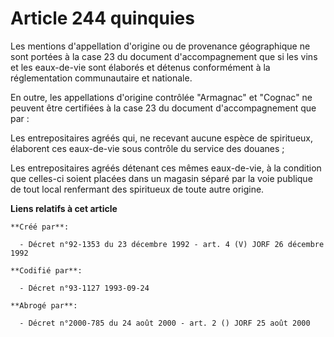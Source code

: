 # Article 244 quinquies

Les mentions d'appellation d'origine ou de provenance géographique ne sont portées à la case 23 du document d'accompagnement
que si les vins et les eaux-de-vie sont élaborés et détenus conformément à la réglementation communautaire et nationale.

En outre, les appellations d'origine contrôlée "Armagnac" et "Cognac" ne peuvent être certifiées à la case 23 du document
d'accompagnement que par :

Les entrepositaires agréés qui, ne recevant aucune espèce de spiritueux, élaborent ces eaux-de-vie sous contrôle du service
des douanes ;

Les entrepositaires agréés détenant ces mêmes eaux-de-vie, à la condition que celles-ci soient placées dans un magasin séparé
par la voie publique de tout local renfermant des spiritueux de toute autre origine.

**Liens relatifs à cet article**

	**Créé par**:

	  - Décret n°92-1353 du 23 décembre 1992 - art. 4 (V) JORF 26 décembre 1992

	**Codifié par**:

	  - Décret n°93-1127 1993-09-24

	**Abrogé par**:

	  - Décret n°2000-785 du 24 août 2000 - art. 2 () JORF 25 août 2000
